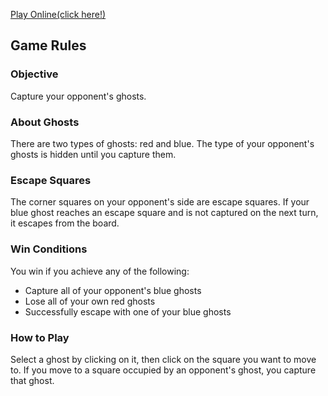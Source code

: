 <a href="https://geister-gamma.vercel.app/" target="_blank" rel="noopener noreferrer">Play Online(click here!)</a>


## Game Rules

### Objective
Capture your opponent's ghosts.

### About Ghosts
There are two types of ghosts: red and blue. The type of your opponent's ghosts is hidden until you capture them.

### Escape Squares
The corner squares on your opponent's side are escape squares. If your blue ghost reaches an escape square and is not captured on the next turn, it escapes from the board.

### Win Conditions
You win if you achieve any of the following:
- Capture all of your opponent's blue ghosts
- Lose all of your own red ghosts
- Successfully escape with one of your blue ghosts

### How to Play
Select a ghost by clicking on it, then click on the square you want to move to. If you move to a square occupied by an opponent's ghost, you capture that ghost.
